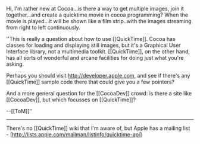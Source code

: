 
Hi, I'm rather new at Cocoa...is there a way to get multiple images, join it together...and create a quicktime movie in cocoa programming?  When the movie is played...it will be shown like a film strip..with the images streaming from right to left continuously.

''This is really a question about how to use [[QuickTime]]. Cocoa has classes for loading and displaying still images, but it's a Graphical User Interface library, not a multimedia toolkit. [[QuickTime]], on the other hand, has all sorts of wonderful and arcane facilities for doing just what you're asking.

Perhaps you should visit http://developer.apple.com, and see if there's any [[QuickTime]] sample code there that could give you a few pointers?

And a more general question for the [[CocoaDev]] crowd: is there a site like [[CocoaDev]], but which focusses on [[QuickTime]]?

--[[ToM]]''

----

There's no [[QuickTime]] wiki that I'm aware of, but Apple has a mailing list - [http://lists.apple.com/mailman/listinfo/quicktime-api]